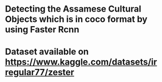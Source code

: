 # Detecting the Assamese Cultural Objects which is in coco format by using Faster Rcnn
# Dataset available on https://www.kaggle.com/datasets/irregular77/zester
